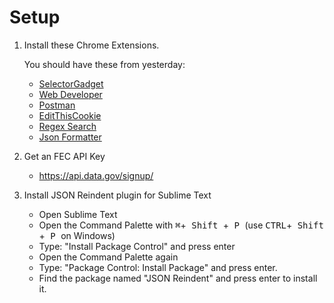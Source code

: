 
# Setup

1. Install these Chrome Extensions.

	You should have these from yesterday:

	* [SelectorGadget](https://chrome.google.com/webstore/detail/selectorgadget/mhjhnkcfbdhnjickkkdbjoemdmbfginb)
	* [Web Developer](https://chrome.google.com/webstore/detail/web-developer/bfbameneiokkgbdmiekhjnmfkcnldhhm?hl=en-US)
	* [Postman](https://chrome.google.com/webstore/detail/postman/fhbjgbiflinjbdggehcddcbncdddomop?hl=en)
	* [EditThisCookie](https://chrome.google.com/webstore/detail/editthiscookie/fngmhnnpilhplaeedifhccceomclgfbg?hl=en)
	* [Regex Search](https://chrome.google.com/webstore/detail/regex-search/bcdabfmndggphffkchfdcekcokmbnkjl?hl=en)
	* [Json Formatter](https://chrome.google.com/webstore/detail/json-formatter/bcjindcccaagfpapjjmafapmmgkkhgoa)

2. Get an FEC API Key

	* https://api.data.gov/signup/
	
3. Install JSON Reindent plugin for Sublime Text

	- Open Sublime Text
	- Open the Command Palette with <kbd>⌘</kbd>+<kbd> Shift </kbd>+<kbd> P </kbd> (use <kbd>CTRL</kbd>+<kbd> Shift </kbd>+<kbd> P </kbd> on Windows)
	- Type: "Install Package Control" and press enter
	- Open the Command Palette again
	- Type: "Package Control: Install Package" and press enter.
	- Find the package named "JSON Reindent" and press enter to install it.

